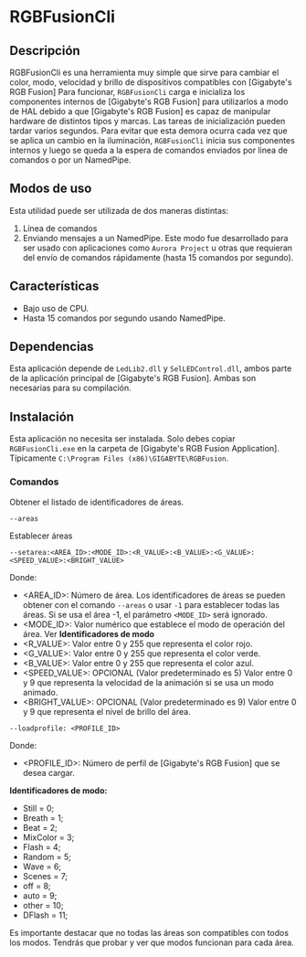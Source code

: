 # RGBFusionCli

## Descripción

RGBFusionCli es una herramienta muy simple que sirve para cambiar el color, modo, velocidad y brillo de dispositivos compatibles con [Gigabyte's RGB Fusion]
Para funcionar, `RGBFusionCli` carga e inicializa los componentes internos de [Gigabyte's RGB Fusion] para utilizarlos a modo de HAL debido a que [Gigabyte's RGB Fusion] es capaz de manipular hardware de distintos tipos y marcas.
Las tareas de inicialización pueden tardar varios segundos. Para evitar que esta demora ocurra cada vez que se aplica un cambio en la iluminación, `RGBFusionCli` inicia sus componentes internos y luego se queda a la espera de comandos enviados por linea de comandos o por un NamedPipe.

## Modos de uso

Esta utilidad puede ser utilizada de dos maneras distintas:

1. Línea de comandos
2. Enviando mensajes a un NamedPipe. Este modo fue desarrollado para ser usado con aplicaciones como `Aurora Project` u otras que requieran del envío de comandos rápidamente (hasta 15 comandos por segundo).

## Características

* Bajo uso de CPU.
* Hasta 15 comandos por segundo usando NamedPipe.

## Dependencias

Esta aplicación depende de `LedLib2.dll` y `SelLEDControl.dll`, ambos parte de la aplicación principal de [Gigabyte's RGB Fusion]. Ambas son necesarias para su compilación.
	
## Instalación

Esta aplicación no necesita ser instalada. Solo debes copiar `RGBFusionCli.exe` en la carpeta de [Gigabyte's RGB Fusion Application]. Típicamente `C:\Program Files (x86)\GIGABYTE\RGBFusion`.



### Comandos

Obtener el listado de identificadores de áreas.

```
--areas
```

Establecer áreas

```
--setarea:<AREA_ID>:<MODE_ID>:<R_VALUE>:<B_VALUE>:<G_VALUE>:<SPEED_VALUE>:<BRIGHT_VALUE>
```

Donde:

- <AREA_ID>: Número de área. Los identificadores de áreas se pueden obtener con el comando `--areas` o usar `-1` para establecer todas las áreas. Si se usa el área -1, el parámetro `<MODE_ID>` será ignorado.
- <MODE_ID>: Valor numérico que establece el modo de operación del área. Ver  **Identificadores de modo**
- <R_VALUE>: Valor entre 0 y 255 que representa el color rojo.
- <G_VALUE>: Valor entre 0 y 255 que representa el color verde.
- <B_VALUE>: Valor entre 0 y 255 que representa el color azul.
- <SPEED_VALUE>: OPCIONAL (Valor predeterminado es 5) Valor entre 0 y 9 que representa la velocidad de la animación si se usa un modo animado.
- <BRIGHT_VALUE>: OPCIONAL (Valor predeterminado es 9) Valor entre 0 y 9 que representa el nivel de brillo del área. 

```
--loadprofile: <PROFILE_ID>
```
Donde:

- <PROFILE_ID>: Número de perfil de  [Gigabyte's RGB Fusion] que se desea cargar.

 **Identificadores de modo:**
- Still = 0;
- Breath = 1;
- Beat = 2;
- MixColor = 3;
- Flash = 4;
- Random = 5;
- Wave = 6;
- Scenes = 7;
- off = 8;
- auto = 9;
- other = 10;
- DFlash = 11;

Es importante destacar que no todas las áreas son compatibles con todos los modos. Tendrás que probar y ver que modos funcionan para cada área.